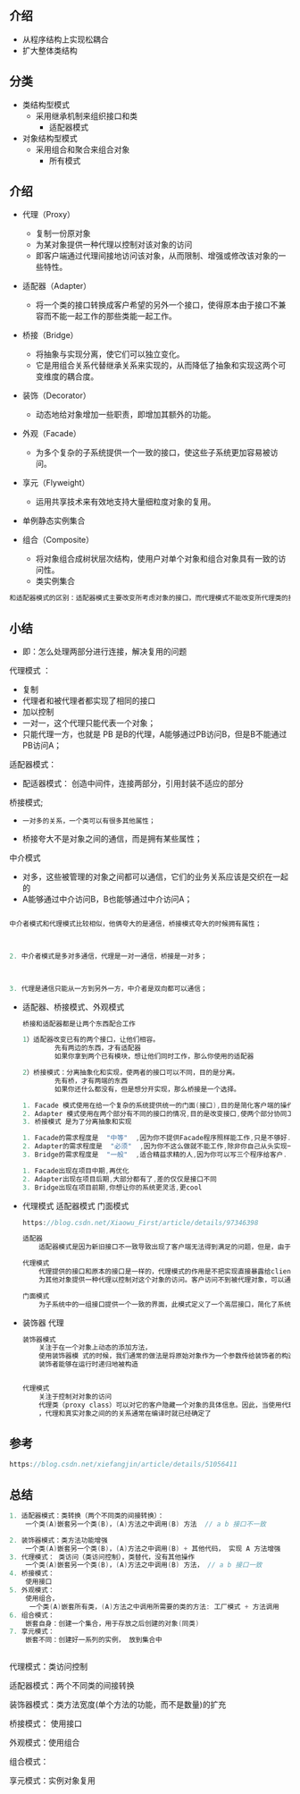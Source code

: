 ## 介绍

* 从程序结构上实现松耦合
* 扩大整体类结构

## 分类

*   类结构型模式
    *   采用继承机制来组织接口和类
        *   适配器模式
*   对象结构型模式
    *   采用组合和聚合来组合对象
        *   所有模式

## 介绍

*   代理（Proxy）
    *   复制一份原对象
    *   为某对象提供一种代理以控制对该对象的访问
    *   即客户端通过代理间接地访问该对象，从而限制、增强或修改该对象的一些特性。
    
*   适配器（Adapter）
    *   将一个类的接口转换成客户希望的另外一个接口，使得原本由于接口不兼容而不能一起工作的那些类能一起工作。

*   桥接（Bridge）
    *   将抽象与实现分离，使它们可以独立变化。
    *   它是用组合关系代替继承关系来实现的，从而降低了抽象和实现这两个可变维度的耦合度。

*   装饰（Decorator）
    *   动态地给对象增加一些职责，即增加其额外的功能。

*   外观（Facade）
    *   为多个复杂的子系统提供一个一致的接口，使这些子系统更加容易被访问。

*   享元（Flyweight）
    *   运用共享技术来有效地支持大量细粒度对象的复用。
*   单例静态实例集合
    
*   组合（Composite）
    *   将对象组合成树状层次结构，使用户对单个对象和组合对象具有一致的访问性。
    *   类实例集合



```go
和适配器模式的区别：适配器模式主要改变所考虑对象的接口，而代理模式不能改变所代理类的接口。 2、和装饰器模式的区别：装饰器模式为了增强功能，而代理模式是为了加以控制。 
```





## 小结

*   即：怎么处理两部分进行连接，解决复用的问题  

代理模式 ： 

*   复制
*   代理者和被代理者都实现了相同的接口
*   加以控制
*   一对一，这个代理只能代表一个对象；
*   只能代理一方，也就是 PB 是B的代理，A能够通过PB访问B，但是B不能通过PB访问A；



适配器模式：

*   配适器模式： 创造中间件，连接两部分，引用封装不适应的部分

桥接模式;

*     一对多的关系，一个类可以有很多其他属性；
*   桥接夸大不是对象之间的通信，而是拥有某些属性；

中介模式

*   对多，这些被管理的对象之间都可以通信，它们的业务关系应该是交织在一起的
*   A能够通过中介访问B，B也能够通过中介访问A；

```go

中介者模式和代理模式比较相似，他俩夸大的是通信，桥接模式夸大的时候拥有属性；

    

2. 中介者模式是多对多通信，代理是一对一通信，桥接是一对多；

    

3. 代理是通信只能从一方到另外一方，中介者是双向都可以通信；
```



*   适配器、桥接模式、外观模式

    ```go
    桥接和适配器都是让两个东西配合工作
    
    1）适配器改变已有的两个接口，让他们相容。
    		先有两边的东西，才有适配器
    		如果你拿到两个已有模块，想让他们同时工作，那么你使用的适配器
    
    2）桥接模式：分离抽象化和实现，使两者的接口可以不同，目的是分离。
    		先有桥，才有两端的东西
    		如果你还什么都没有，但是想分开实现，那么桥接是一个选择。
    
    1. Facade 模式使用在给一个复杂的系统提供统一的门面(接口),目的是简化客户端的操作,但并没有改变接口.
    2. Adapter 模式使用在两个部分有不同的接口的情况,目的是改变接口,使两个部分协同工作
    3. 桥接模式 是为了分离抽象和实现
    
    1. Facade的需求程度是  "中等"  ,因为你不提供Facade程序照样能工作,只是不够好.
    2. Adapter的需求程度是  "必须"  ,因为你不这么做就不能工作,除非你自己从头实现一个.
    3. Bridge的需求程度是  "一般"  ,适合精益求精的人,因为你可以写三个程序给客户.
    
    1. Facade出现在项目中期,再优化
    2. Adapter出现在项目后期,大部分都有了,差的仅仅是接口不同
    3. Bridge出现在项目前期,你想让你的系统更灵活,更cool
    ```

    



*   代理模式 适配器模式 门面模式

    ```go
    https://blog.csdn.net/Xiaowu_First/article/details/97346398
    
    适配器
    	适配器模式是因为新旧接口不一致导致出现了客户端无法得到满足的问题，但是，由于旧的接口是不能被完全重构掉的，因为我们还想使用实现了这个接口的一些服务。那么为了使用以前实现旧接口的服务，我们就应该把新的接口转换成旧接口；实现这个转换的类就是抽象意义的转换器；
    
    代理模式
    	代理提供的接口和原本的接口是一样的，代理模式的作用是不把实现直接暴露给client，而是通过代理这个层，代理能够做一些处理；
    	为其他对象提供一种代理以控制对这个对象的访问。客户访问不到被代理对象，可以通过代理对象间接的访问；代理对象可以对上次的访问结果进行缓存，下次有相同的请求时可以直接返回缓存而不用去访问被代理对象；代理对象可以拒绝没有访问权限的用户，使其不能访问被代理对象；
    
    门面模式
    	为子系统中的一组接口提供一个一致的界面，此模式定义了一个高层接口，简化了系统的使
    ```

*   装饰器  代理

    ```go
    装饰器模式
    	关注于在一个对象上动态的添加方法，
    	使用装饰器模 式的时候，我们通常的做法是将原始对象作为一个参数传给装饰者的构造器。
    	装饰者能够在运行时递归地被构造
    
    
    代理模式
    	关注于控制对对象的访问
    	代理类（proxy class）可以对它的客户隐藏一个对象的具体信息。因此，当使用代理模式的时候，我们常常在一个代理类中创建一个对象的实例
    	，代理和真实对象之间的的关系通常在编译时就已经确定了
    ```

    

## 参考

```go
https://blog.csdn.net/xiefangjin/article/details/51056411
```



## 总结

```java
1. 适配器模式：类转换（两个不同类的间接转换）：
    一个类(A)嵌套另一个类(B)，(A)方法之中调用(B) 方法  // a b 接口不一致

2. 装饰器模式：类方法功能增强
    一个类(A)嵌套另一个类(B)，(A)方法之中调用(B) + 其他代码， 实现 A 方法增强
3. 代理模式： 类访问（类访问控制），类替代，没有其他操作
    一个类(A)嵌套另一个类(B)，(A)方法之中调用(B) 方法， // a b 接口一致
4. 桥接模式： 
    使用接口
5. 外观模式： 
    使用组合，
     一个类(A)嵌套所有类，(A)方法之中调用所需要的类的方法: 工厂模式 + 方法调用
6. 组合模式：
    嵌套自身：创建一个集合，用于存放之后创建的对象(同类)
7. 享元模式：
    嵌套不同：创建好一系列的实例， 放到集合中
    
```







































代理模式：类访问控制

适配器模式：两个不同类的间接转换

装饰器模式：类方法宽度(单个方法的功能，而不是数量)的扩充

桥接模式： 使用接口

外观模式：使用组合

组合模式： 

享元模式：实例对象复用